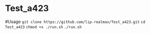 # Test_a423

#Usage
`git clone https://github.com/lip-realmax/Test_a423.git`
`cd Test_a423`
`chmod +x ./run.sh`
`./run.sh`
